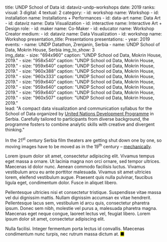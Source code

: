 title: UNDP School of Data
id: dataviz-undp-workshops
date: 2019
ranks:
    visual: 3
    digital: 4 
    textual: 2
category: 
    - id: workshop
      name: Workshop
    - id: installation
      name: Installations + Performances
    - id: data-art
      name: Data Art
    - id: dataviz
      name: Data Visualization
    - id: interactive
      name: Interactive Art + Design
role:
    - id: maker
      name: Co-Maker
    - id: educator
      name: Workshop Creator
medium:
    - id: dataviz
      name: Data Visualization
    - id: workshop
      name: Workshop
presentation_title: Presentations
presentations:
    - year: 2019
      events:
        - name: UNDP Datathon, Zrenjanin, Serbia
        - name: UNDP School of Data, Mokrin House, Serbia
img_to_show: 3       
img_data:
    - size: "694x960"
      caption: "UNDP School od Data, Mokrin House, 2019."
    - size: "958x540"
      caption: "UNDP School od Data, Mokrin House, 2019."
    - size: "959x640"
      caption: "UNDP School od Data, Mokrin House, 2019."
    - size: "960x388"
      caption: "UNDP School od Data, Mokrin House, 2019."
    - size: "960x333"
      caption: "UNDP School od Data, Mokrin House, 2019."
    - size: "959x640"
      caption: "UNDP School od Data, Mokrin House, 2019."
    - size: "959x640"
      caption: "UNDP School od Data, Mokrin House, 2019."
    - size: "959x640"
      caption: "UNDP School od Data, Mokrin House, 2019."
    - size: "960x507"
      caption: "UNDP School od Data, Mokrin House, 2019."      
lead: "A compact data visualization and communication syllabus for the School of Data organized by <a href='https://www.rs.undp.org/content/serbia/en/home.html' target='_blank'>United Nations Development Programme</a> in Serbia. Carefully tailored to participants from diverse background, the programme fosters to combine analytic skills with creative and divergent thinking."

In the 21<sup>st</sup> century Serbia film theaters are getting shut down one by one, so moving images have to
be moved as in the 19<sup>th</sup> century – <a href='https://en.wikipedia.org/wiki/Precursors_of_film' target='_blank'>mechanically</a>.

Lorem ipsum dolor sit amet, consectetur adipiscing elit. Vivamus tempus eget massa a ornare. Ut lacinia magna non orci ornare, sed tempor ultrices. Maecenas id dolor nunc. Aenean commodo facilisis luctus. Vivamus vestibulum arcu eu ante porttitor malesuada. Vivamus sit amet ultricies lorem, eleifend vestibulum augue. Praesent quis nulla pulvinar, faucibus ligula eget, condimentum dolor. Fusce in aliquet libero.

Pellentesque ultricies nisi et consectetur tristique. Suspendisse vitae massa vel dui dignissim mattis. Nullam dignissim accumsan ex vitae hendrerit. Pellentesque lacus sem, vestibulum id arcu quis, consectetur pharetra ipsum. Donec sem nibh, molestie vel purus a, malesuada pharetra magna. Maecenas eget neque congue, laoreet lectus vel, feugiat libero. Lorem ipsum dolor sit amet, consectetur adipiscing elit.

Nulla facilisi. Integer fermentum porta lectus id convallis. Maecenas condimentum nunc turpis, nec rutrum massa dictum at. <mark>&#9632;</mark>